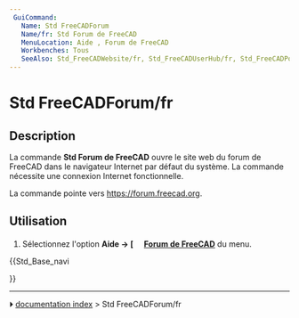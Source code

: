 ```yaml
---
 GuiCommand:
   Name: Std FreeCADForum
   Name/fr: Std Forum de FreeCAD
   MenuLocation: Aide , Forum de FreeCAD
   Workbenches: Tous
   SeeAlso: Std_FreeCADWebsite/fr, Std_FreeCADUserHub/fr, Std_FreeCADPowerUserHub/fr, Std_FreeCADFAQ/fr
---
```


# Std FreeCADForum/fr

## Description

La commande **Std Forum de FreeCAD** ouvre le site web du forum de FreeCAD dans le navigateur Internet par défaut du système. La commande nécessite une connexion Internet fonctionnelle.

La commande pointe vers [<https://forum.freecad.org>](https://forum.freecad.org).



## Utilisation

1.  Sélectionnez l\'option **Aide → [<img src=images/Std_FreeCADForum.svg style="width:16px"> [Forum de FreeCAD](Std_FreeCADForum/fr.md)** du menu.





{{Std_Base_navi

}}



---
⏵ [documentation index](../README.md) > Std FreeCADForum/fr
